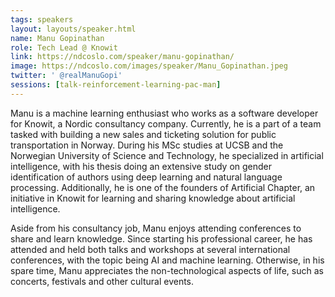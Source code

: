 ```yaml
---
tags: speakers
layout: layouts/speaker.html
name: Manu Gopinathan
role: Tech Lead @ Knowit
link: https://ndcoslo.com/speaker/manu-gopinathan/
image: https://ndcoslo.com/images/speaker/Manu_Gopinathan.jpeg
twitter: ' @realManuGopi'
sessions: [talk-reinforcement-learning-pac-man]
---
```

Manu is a machine learning enthusiast who works as a software developer for Knowit, a Nordic consultancy company. Currently, he is a part of a team tasked with building a new sales and ticketing solution for public transportation in Norway. During his MSc studies at UCSB and the Norwegian University of Science and Technology, he specialized in artificial intelligence, with his thesis doing an extensive study on gender identification of authors using deep learning and natural language processing. Additionally, he is one of the founders of Artificial Chapter, an initiative in Knowit for learning and sharing knowledge about artificial intelligence.

Aside from his consultancy job, Manu enjoys attending conferences to share and learn knowledge. Since starting his professional career, he has attended and held both talks and workshops at several international conferences, with the topic being AI and machine learning. Otherwise, in his spare time, Manu appreciates the non-technological aspects of life, such as concerts, festivals and other cultural events.